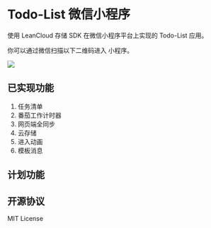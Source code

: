 # Todo-List 微信小程序


使用 LeanCloud 存储 SDK 在微信小程序平台上实现的 Todo-List 应用。


你可以通过微信扫描以下二维码进入 小程序。

![](https://photos-picgo.oss-cn-beijing.aliyuncs.com/img/logo.jpg)

## 已实现功能
1. 任务清单
2. 番茄工作计时器
3. 网页端全同步
4. 云存储
5. 进入动画
6. 模板消息
## 计划功能


## 开源协议
MIT License


